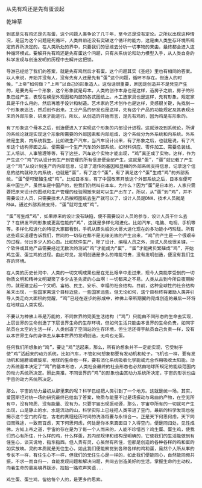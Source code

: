 从先有鸡还是先有蛋谈起

乾坤草


    到底是先有鸡还是先有蛋，这个问题人类争论了几千年，至今还是没有定论。之所以出现这种情况，是因为这个问题是死循环，人类目前还没有突破这个循环的能力，这是由人类生存环境所规定的界所决定的。在人类所处的界中，只要我们的思维去分析一切事物的来由，最终都会进入这种循环模式。要解开先有鸡还是先有蛋这个问题，只有从系统论和动力模型入手，从人类自身的科学发现与创造发明的历程中去解开这把锁。

    导游已经给了我们的答案，就是先有鸡然后才有蛋。这个问题其实《圣经》里也有相同的答案。以人来说，开始并没有人，没有先有人还是先有“蛋”这个问题，循环不存在。但造人的时候，“上帝”如何做？“上帝”以自己的形象造人。这句话很重要，原因是创造并不是凭空产生的，是要先有一个形象，这个形象就是母本。人类的创作本身也是这样，造房子之前，房子的形象已经产生，表现在模型外观图和内部的各式图纸上。木工造家具也是这样，先有形象，规定家具是干什么用的，然后再着手设计和制造。艺术家的艺术创作也是这样，灵感很关键，先找到一个形象表达法，然后创作出来。工业产品的研发也是这样，先有这个产品的功能规定及其表现出来的外部形象，研发才能进行。所以，从创造的开始而言，是先有鸡的，因为鸡是有形象的。

    有了形象这个母本之后，创造便进入了实现这个形象的内部设计进程。这就涉及到系统论，所谓的系统论就是实现这个形象所需要的外部因素和内部组成，这个系统分为外系统和内系统。外系统是生我，内系统我生。比如说生产汽车，当汽车设计出来，有了形象之后，也就是说，有了汽车这个结构界面之后，便需要一个生产汽车的外部系统，如材料供应、零件加工、需要总装线、工人培训、人事管理等等，有了这些，汽车这个实物才能出现，“鸡”真正成了实物。这样，作为产生这个“鸡”的从设计到生产到管理的所有信息便全部产生，这就是“蛋”，“蛋”就记载了产生这个“鸡”从设计到生产的内部信息，记录了遗传的基因和显相的外部系统支持信息，记录这个信息的结构就称为内系统，也就是“蛋”，有了这个“蛋”，有了满足这个“蛋”生成“鸡”的外部系统，“蛋”便可繁殖生成“鸡”。比如日本车，有了中国改革开放这个外部系统之后，日本车便可来中国生产，虽然车是中国产的，但我们仍然叫日本车，为什么？因为“蛋”是日本的，人家只需要把原来设计的图纸和生产管理的经验照搬来就可以生产出车了。所以，从“蛋”到“鸡”，并不需要设计人员，只需要技术人员按照图纸去生产就可以了，设计人员是DNA，技术人员就是RNA，通过外部系统支持，“蛋”就可生成“鸡”。

    “蛋”可生成“鸡”，如果原来的设计没有缺陷，便不需要设计人员的参与，设计人员干什么去了？在研发不同形象或更高性能的“鸡”，这就是多样化和进化。比如汽车、电脑、电视、手机等等。多样化和进化的特征大家都看到，手机从砖头般的大哥大进化现在的多功能小巧玲珑。所有这些现实道理告诉我们，世间的一切存在都不是无缘无故的产生出来，“鸡”的产生是一个很艰辛的过程，付出多少人的心血。比如软件生产，除了设计、编程人员之外，测试人员也很关键，一个软件或其他产品需要经过无数次的测试“鸡”才能成为“蛋”，“蛋”才能拷贝繁殖成“鸡”，开始鸡生蛋、蛋生鸡的过程。由此可见，发明创造是多么的难能可贵，没有发明创造，便没有我们生存的环境。

    在人类的历史长河中，人类的一切文明成果也是在无比艰辛中走过来，现今人类能享受到的一切物质文明和精神文明凝聚了多少古圣先贤的心血啊！一切都来之不易。人类从古到今所日夜期盼的，就是建立起一个文明、富裕、民主、安乐、幸福的社会结构。目前，这种全球性的社会结构虽未出现，一些国家离这个目标近些，一些国家远些。但无论如何，这个目标终将激励人类并引导人类走向大面积的觉醒，“鸡”已经在逐步的形成中，神佛上帝所期翼的完成创造的最后一环将在地球由人类实现。

    不要认为神佛上帝是万能的，不同世界的完美生活结构（“鸡”）只能由不同形态的生命去实现，上层世界的生命创造了下层世界生命的生存环境，但如何生活只能由本世界的生命负责，如同宇航员在太空的生活一样，人类创造了空间站的生存环境，但生活还得宇航员自己负责一样，没有以本世界生存的身体去从事本世界的发明创造，无鸡也无蛋。

    任何我们所想象的“鸡”，要让“鸡”活起来，那么，所有的想象并不一定能实现，它受制于使“鸡”活起来的动力系统。比如汽车，不管如何想象都要有发动机和轮子。飞机也一样，要有发动机和翅膀或螺旋浆，地球的生命也一样，要有消化系统吸收化学能或光合作用吸收太阳能。动力系统基本决定了“鸡”的基本形态，人类社会最终的社会形态也必然由地球所规定的能级范围内的动力系统所决定。照此类推，不同世界的“鸡”的形象也由其动力系统所决定，宇宙的形状也由宇宙的动力系统所决定。

    那么，宇宙的动力最初从那里来的呢？科学已经把人类引到了一个地方。这就是统一场。其实，爱因斯坦对统一场的研究最终已给出了答案，物质与能量不过是场振动与弯曲的产物，在空无所有中，没有物质、没有能量、没有力，只要宇宙出现振动源，那么，宇宙中所有的一切就可产生出现，山是静止的水，水是流动的山，科学实际上已经把人类带进了空门，最新的科学发现也在揭示这个空门的存在，古老的真理经历时间的洗涤将要与永恒合一。正是天下何思何虑，天下同归而殊途，一致而百虑，天下何思何虑，何处是你本来真面目？入得空门，便是同归处，见性成佛，方知上帝之道，宇宙的存在是为了每一个人而来的，人能不珍惜否？鸡生蛋、蛋生鸡，使我们的心有所住，什么样的鸡，什么样蛋，其内部规律和结构是明确的，它使我们的生活能做到有住生心，谈天说地，指东指西。但人贵有灵，心虽然有所住，但那是创造的各种各样的鸡和蛋的如实放映。灵的本质就是无住生心，如此我们便能察觉到各种各样的鸡和蛋，虽然个人所从事的专长不一样，有住生心不一样，但我们的无住生心是一样的，如此我们便能同心，自然能同频共振，不求一而自归一，自能发现问题和解决问题，共同去创造美好的生活，掌握生命的主动权，向着生命的最高境界跋涉，捡拾一路欢声笑语...

    鸡生蛋、蛋生鸡，留给每个人的，是更多的思索。



